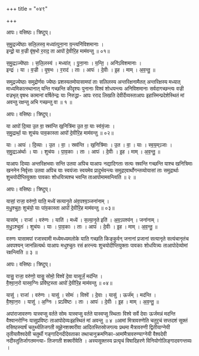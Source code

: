 +++
title = "०४९"

+++


आपः। वसिष्ठः। त्रिष्टुप्।

स॒मु॒द्रज्ये॑ष्ठाः सलि॒लस्य॒ मध्या॑त्पुना॒ना य॒न्त्यनि॑विशमानाः ।  
इन्द्रो॒ या व॒ज्री वृ॑ष॒भो र॒राद॒ ता आपो॑ दे॒वीरि॒ह माम॑वन्तु ॥ ०१॥

स॒मु॒द्रऽज्ये॑ष्ठाः । स॒लि॒लस्य॑ । मध्या॑त् । पु॒ना॒नाः । य॒न्ति॒ । अनि॑ऽविशमानाः ।  
इन्द्रः॑ । या । व॒ज्री । वृ॒ष॒भः । र॒राद॑ । ताः । आपः॑ । दे॒वीः । इ॒ह । माम् । अ॒व॒न्तु॒ ॥

समुद्रज्येष्ठाः समुद्रोर्णवः ज्येष्ठः प्रशस्यतमोयासामपां ताः सलिलस्य अन्तरिक्षनामैतत् अन्तरिक्षस्य मध्यात् माध्यमिकात्स्थानात् यन्ति गच्छन्ति कीदृश्यः पुनानाः विश्वं शोधयन्त्यः अनिविशमानाः सर्वदागच्छन्त्यः वज्री वज्रभृत् वृषभः कामानां वर्षितेन्द्रः याः निरुद्धा- आपः रराद लिखति देवीर्देव्यस्ताआपः इहास्मिन्प्रदेशेस्थितं मां अवन्तु रक्षन्तु अभि गच्छन्तु वा ॥ १ ॥

आपः। वसिष्ठः। त्रिष्टुप्।

या आपो॑ दि॒व्या उ॒त वा॒ स्रव॑न्ति ख॒नित्रि॑मा उ॒त वा॒ याः स्व॑यं॒जाः ।  
स॒मु॒द्रार्था॒ याः शुच॑यः पाव॒कास्ता आपो॑ दे॒वीरि॒ह माम॑वन्तु ॥ ०२॥

याः । आपः॑ । दि॒व्याः । उ॒त । वा॒ । स्रव॑न्ति । ख॒नित्रि॑माः । उ॒त । वा॒ । याः । स्व॒य॒म्ऽजाः ।  
स॒मु॒द्रऽअ॑र्थाः । याः । शुच॑यः । पा॒व॒काः । ताः । आपः॑ । दे॒वीः । इ॒ह । माम् । अ॒व॒न्तु॒ ॥

याआपः दिव्याः अन्तरिक्षभवाः सन्ति उतवा अपिच याआपः नद्यादिगताः सत्यः स्रवन्ति गच्छन्ति याश्च खनित्रिमाः खननेन निर्वृत्ताः उतवा अपिच याः स्वयंजाः स्वयमेव प्रादुर्भवन्त्यः समुद्रएवार्थोगन्तव्योयासां ताः समुद्रार्थाः शुचयोदीप्तियुक्ताः पावकाः शोधयित्र्यश्च भवन्ति ताआपोमामवन्त्विति ॥ २ ॥

आपः। वसिष्ठः। त्रिष्टुप्।

यासां॒ राजा॒ वरु॑णो॒ याति॒ मध्ये॑ सत्यानृ॒ते अ॑व॒पश्य॒ञ्जना॑नाम् ।  
म॒धु॒श्चुतः॒ शुच॑यो॒ याः पा॑व॒कास्ता आपो॑ दे॒वीरि॒ह माम॑वन्तु ॥ ०३॥

यासा॑म् । राजा॑ । वरु॑णः । याति॑ । मध्ये॑ । स॒त्या॒नृ॒ते इति॑ । अ॒व॒ऽपश्य॑न् । जना॑नाम् ।  
म॒धु॒ऽश्चुतः॑ । शुच॑यः । याः । पा॒व॒काः । ताः । आपः॑ । दे॒वीः । इ॒ह । माम् । अ॒व॒न्तु॒ ॥

वरुणः यासामपां रजास्वामी मध्येमध्यमलोके याति गच्छति किङ्कुर्वन् जनानां प्रजानां सत्यानृते सत्यंचानृतंच अवपश्यन् जानन्नित्यर्थः याआपः मधुश्चुतः रसं क्षरन्त्यः शुचयोदीप्तियुक्ताः पावकाः शोधयित्र्यः ताआपोदेव्योमां रक्षन्त्विति ॥ ३ ॥

आपः। वसिष्ठः। त्रिष्टुप्।

यासु॒ राजा॒ वरु॑णो॒ यासु॒ सोमो॒ विश्वे॑ दे॒वा यासूर्जं॒ मद॑न्ति ।  
वै॒श्वा॒न॒रो यास्व॒ग्निः प्रवि॑ष्ट॒स्ता आपो॑ दे॒वीरि॒ह माम॑वन्तु ॥ ०४॥

यासु॑ । राजा॑ । वरु॑णः । यासु॑ । सोमः॑ । विश्वे॑ । दे॒वाः । यासु॑ । ऊर्ज॑म् । मद॑न्ति ।  
वै॒श्वा॒न॒रः । यासु॑ । अ॒ग्निः । प्रऽवि॑ष्टः । ताः । आपः॑ । दे॒वीः । इ॒ह । माम् । अ॒व॒न्तु॒ ॥

अपांराजावरुणः यास्वप्सु वर्तते सोमः यास्वप्सु वर्तते यास्वप्सु स्थिताः विश्वे सर्वे देवाः ऊर्जमन्नं मदन्ति वैश्वानरोग्निः यासुप्रविष्टः ताआपोदेव्यःइहस्थितं मां अवन्तु ॥ ४ ॥आमां मित्रावरुणेति चतुरृचं सप्तदशं सूक्तं वसिष्ठस्यार्षं चतुर्थ्यतिजगती व्यूहेनशक्वरीवा आदितस्तिस्रोजगत्यः प्रथमा मैत्रावरुणी द्वितीयाग्नेयी तृतीयावैश्वदेवी चतुर्थी गङ्गादिनदीदेवताका तथाचानुक्रमणिका-आमांमैत्रावरुण्याग्नेयी वैश्वदेवी नदीस्तुतिर्जागतमन्त्या- तिजगती शक्वरीवेति । अस्यसूक्तस्य प्रत्यृचं विषादिहरणे विनियोगोलिङ्गादवगन्तव्यः ।